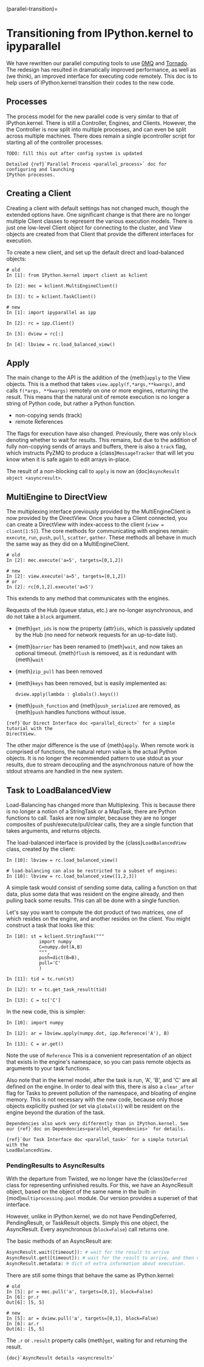 (parallel-transition)=

# Transitioning from IPython.kernel to ipyparallel

We have rewritten our parallel computing tools to use [0MQ] and [Tornado]. The redesign
has resulted in dramatically improved performance, as well as (we think), an improved
interface for executing code remotely. This doc is to help users of IPython.kernel
transition their codes to the new code.

## Processes

The process model for the new parallel code is very similar to that of IPython.kernel. There is
still a Controller, Engines, and Clients. However, the the Controller is now split into multiple
processes, and can even be split across multiple machines. There does remain a single
ipcontroller script for starting all of the controller processes.

```{note}
TODO: fill this out after config system is updated
```

```{seealso}
Detailed {ref}`Parallel Process <parallel_process>` doc for configuring and launching
IPython processes.
```

## Creating a Client

Creating a client with default settings has not changed much, though the extended options have.
One significant change is that there are no longer multiple Client classes to represent the
various execution models. There is just one low-level Client object for connecting to the
cluster, and View objects are created from that Client that provide the different interfaces for
execution.

To create a new client, and set up the default direct and load-balanced objects:

```ipython
# old
In [1]: from IPython.kernel import client as kclient

In [2]: mec = kclient.MultiEngineClient()

In [3]: tc = kclient.TaskClient()

# new
In [1]: import ipyparallel as ipp

In [2]: rc = ipp.Client()

In [3]: dview = rc[:]

In [4]: lbview = rc.load_balanced_view()
```

## Apply

The main change to the API is the addition of the {meth}`apply` to the View objects. This is a
method that takes `view.apply(f,*args,**kwargs)`, and calls `f(*args, **kwargs)` remotely on one
or more engines, returning the result. This means that the natural unit of remote execution
is no longer a string of Python code, but rather a Python function.

- non-copying sends (track)
- remote References

The flags for execution have also changed. Previously, there was only `block` denoting whether
to wait for results. This remains, but due to the addition of fully non-copying sends of
arrays and buffers, there is also a `track` flag, which instructs PyZMQ to produce a {class}`MessageTracker` that will let you know when it is safe again to edit arrays in-place.

The result of a non-blocking call to `apply` is now an {doc}`AsyncResult object <asyncresult>`.

## MultiEngine to DirectView

The multiplexing interface previously provided by the MultiEngineClient is now provided by the
DirectView. Once you have a Client connected, you can create a DirectView with index-access
to the client (`view = client[1:5]`). The core methods for
communicating with engines remain: `execute`, `run`, `push`, `pull`, `scatter`, `gather`. These
methods all behave in much the same way as they did on a MultiEngineClient.

```ipython
# old
In [2]: mec.execute('a=5', targets=[0,1,2])

# new
In [2]: view.execute('a=5', targets=[0,1,2])
# or
In [2]: rc[0,1,2].execute('a=5')
```

This extends to any method that communicates with the engines.

Requests of the Hub (queue status, etc.) are no-longer asynchronous, and do not take a `block`
argument.

- {meth}`get_ids` is now the property {attr}`ids`, which is passively updated by the Hub (no
  need for network requests for an up-to-date list).

- {meth}`barrier` has been renamed to {meth}`wait`, and now takes an optional timeout. {meth}`flush` is removed, as it is redundant with {meth}`wait`

- {meth}`zip_pull` has been removed

- {meth}`keys` has been removed, but is easily implemented as:

  ```
  dview.apply(lambda : globals().keys())
  ```

- {meth}`push_function` and {meth}`push_serialized` are removed, as {meth}`push` handles
  functions without issue.

```{seealso}
{ref}`Our Direct Interface doc <parallel_direct>` for a simple tutorial with the
DirectView.
```

The other major difference is the use of {meth}`apply`. When remote work is comprised of functions,
the natural return value is the actual Python objects. It is no longer the recommended pattern
to use stdout as your results, due to stream decoupling and the asynchronous nature of how the
stdout streams are handled in the new system.

## Task to LoadBalancedView

Load-Balancing has changed more than Multiplexing. This is because there is no longer a notion
of a StringTask or a MapTask, there are Python functions to call. Tasks are now
simpler, because they are no longer composites of push/execute/pull/clear calls, they are
a single function that takes arguments, and returns objects.

The load-balanced interface is provided by the {class}`LoadBalancedView` class, created by the client:

```ipython
In [10]: lbview = rc.load_balanced_view()

# load-balancing can also be restricted to a subset of engines:
In [10]: lbview = rc.load_balanced_view([1,2,3])
```

A simple task would consist of sending some data, calling a function on that data, plus some
data that was resident on the engine already, and then pulling back some results. This can
all be done with a single function.

Let's say you want to compute the dot product of two matrices, one of which resides on the
engine, and another resides on the client. You might construct a task that looks like this:

```ipython
In [10]: st = kclient.StringTask("""
            import numpy
            C=numpy.dot(A,B)
            """,
            push=dict(B=B),
            pull='C'
            )

In [11]: tid = tc.run(st)

In [12]: tr = tc.get_task_result(tid)

In [13]: C = tc['C']
```

In the new code, this is simpler:

```ipython
In [10]: import numpy

In [12]: ar = lbview.apply(numpy.dot, ipp.Reference('A'), B)

In [13]: C = ar.get()
```

Note the use of `Reference` This is a convenient representation of an object that exists
in the engine's namespace, so you can pass remote objects as arguments to your task functions.

Also note that in the kernel model, after the task is run, 'A', 'B', and 'C' are all defined on
the engine. In order to deal with this, there is also a `clear_after` flag for Tasks to prevent
pollution of the namespace, and bloating of engine memory. This is not necessary with the new
code, because only those objects explicitly pushed (or set via `globals()`) will be resident on
the engine beyond the duration of the task.

```{seealso}
Dependencies also work very differently than in IPython.kernel. See our {ref}`doc on Dependencies<parallel_dependencies>` for details.
```

```{seealso}
{ref}`Our Task Interface doc <parallel_task>` for a simple tutorial with the
LoadBalancedView.
```

### PendingResults to AsyncResults

With the departure from Twisted, we no longer have the {class}`Deferred` class for representing
unfinished results. For this, we have an AsyncResult object, based on the object of the same
name in the built-in {mod}`multiprocessing.pool` module. Our version provides a superset of that
interface.

However, unlike in IPython.kernel, we do not have PendingDeferred, PendingResult, or TaskResult
objects. Simply this one object, the AsyncResult. Every asynchronous (`block=False`) call
returns one.

The basic methods of an AsyncResult are:

```python
AsyncResult.wait([timeout]): # wait for the result to arrive
AsyncResult.get([timeout]): # wait for the result to arrive, and then return it
AsyncResult.metadata: # dict of extra information about execution.
```

There are still some things that behave the same as IPython.kernel:

```ipython
# old
In [5]: pr = mec.pull('a', targets=[0,1], block=False)
In [6]: pr.r
Out[6]: [5, 5]

# new
In [5]: ar = dview.pull('a', targets=[0,1], block=False)
In [6]: ar.r
Out[6]: [5, 5]
```

The `.r` or `.result` property calls {meth}`get`, waiting for and returning the
result.

```{seealso}
{doc}`AsyncResult details <asyncresult>`
```

[0mq]: http://zeromq.org
[tornado]: https://github.com/tornadoweb/tornado
